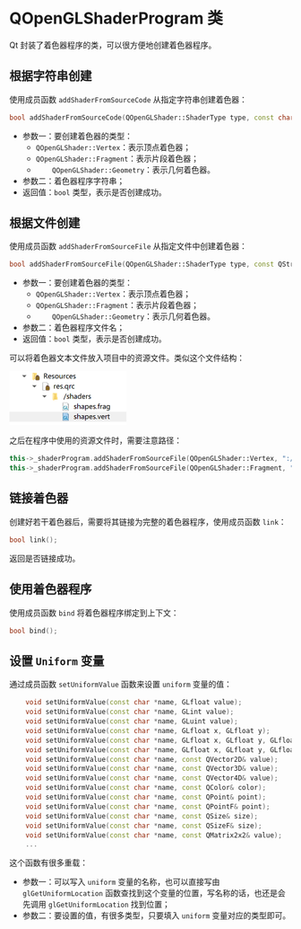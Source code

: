 # QOpenGLShaderProgram 类

Qt 封装了着色器程序的类，可以很方便地创建着色器程序。



## 根据字符串创建

使用成员函数 `addShaderFromSourceCode` 从指定字符串创建着色器：

````c++
bool addShaderFromSourceCode(QOpenGLShader::ShaderType type, const char *source);
````

- 参数一：要创建着色器的类型：
  - `QOpenGLShader::Vertex`：表示顶点着色器；
  - `QOpenGLShader::Fragment`：表示片段着色器；
  - `    QOpenGLShader::Geometry`：表示几何着色器。
- 参数二：着色器程序字符串；
- 返回值：`bool` 类型，表示是否创建成功。



## 根据文件创建

使用成员函数 `addShaderFromSourceFile` 从指定文件中创建着色器：

```c++
bool addShaderFromSourceFile(QOpenGLShader::ShaderType type, const QString& fileName);
```

- 参数一：要创建着色器的类型：
  - `QOpenGLShader::Vertex`：表示顶点着色器；
  - `QOpenGLShader::Fragment`：表示片段着色器；
  - `    QOpenGLShader::Geometry`：表示几何着色器。
- 参数二：着色器程序文件名；
- 返回值：`bool` 类型，表示是否创建成功。

可以将着色器文本文件放入项目中的资源文件。类似这个文件结构：

<img src="pics/2-QOpenGLShaderProgram类.assets/image-20230131114438945.png" alt="image-20230131114438945" style="zoom:50%;" />

之后在程序中使用的资源文件时，需要注意路径：

```c++
this->_shaderProgram.addShaderFromSourceFile(QOpenGLShader::Vertex, ":/shaders/shapes.vert");
this->_shaderProgram.addShaderFromSourceFile(QOpenGLShader::Fragment, ":/shaders/shapes.frag");
```



## 链接着色器

创建好若干着色器后，需要将其链接为完整的着色器程序，使用成员函数 `link`：

````c++
bool link();
````

返回是否链接成功。



## 使用着色器程序

使用成员函数 `bind` 将着色器程序绑定到上下文：

````c++
bool bind();
````



## 设置 `Uniform` 变量

通过成员函数 `setUniformValue` 函数来设置 `uniform` 变量的值：

````c++
    void setUniformValue(const char *name, GLfloat value);
    void setUniformValue(const char *name, GLint value);
    void setUniformValue(const char *name, GLuint value);
    void setUniformValue(const char *name, GLfloat x, GLfloat y);
    void setUniformValue(const char *name, GLfloat x, GLfloat y, GLfloat z);
    void setUniformValue(const char *name, GLfloat x, GLfloat y, GLfloat z, GLfloat w);
    void setUniformValue(const char *name, const QVector2D& value);
    void setUniformValue(const char *name, const QVector3D& value);
    void setUniformValue(const char *name, const QVector4D& value);
    void setUniformValue(const char *name, const QColor& color);
    void setUniformValue(const char *name, const QPoint& point);
    void setUniformValue(const char *name, const QPointF& point);
    void setUniformValue(const char *name, const QSize& size);
    void setUniformValue(const char *name, const QSizeF& size);
    void setUniformValue(const char *name, const QMatrix2x2& value);
    ...
````

这个函数有很多重载：

- 参数一：可以写入 `uniform` 变量的名称，也可以直接写由 `glGetUniformLocation` 函数查找到这个变量的位置，写名称的话，也还是会先调用 `glGetUniformLocation` 找到位置；
- 参数二：要设置的值，有很多类型，只要填入 `uniform` 变量对应的类型即可。



